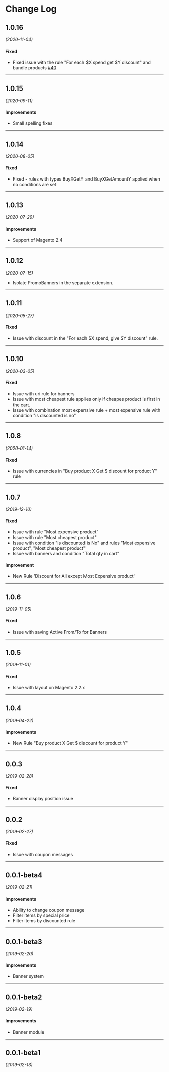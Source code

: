 # Change Log
## 1.0.16
*(2020-11-04)*

#### Fixed
* Fixed issue with the rule "For each $X spend get $Y discount" and bundle products [#40]()


---



## 1.0.15
*(2020-09-11)*

#### Improvements
* Small spelling fixes

---

## 1.0.14
*(2020-08-05)*

#### Fixed
* Fixed - rules with types BuyXGetY and BuyXGetAmountY applied when no conditions are set

---


## 1.0.13
*(2020-07-29)*

#### Improvements
* Support of Magento 2.4

---


## 1.0.12
*(2020-07-15)*

* Isolate PromoBanners in the separate extension.

---


## 1.0.11
*(2020-05-27)*

#### Fixed
* Issue with discount in the "For each $X spend, give $Y discount" rule.

---


## 1.0.10
*(2020-03-05)*

#### Fixed
* Issue with uri rule for banners
* Issue with most cheapest rule applies only if cheapes product is first in the cart.
* Issue with combination most expensive rule + most expensive rule with condition "is discounted is no"

---


## 1.0.8
*(2020-01-14)*

#### Fixed
* Issue with currencies in "Buy product X Get $ discount for product Y" rule

---


## 1.0.7
*(2019-12-10)*

#### Fixed
* Issue with rule "Most expensive product" 
* Issue with rule "Most cheapest product"
* Issue with condition "Is discounted is No" and rules "Most expensive product", "Most cheapest product"
* Issue with banners and condition "Total qty in cart"

#### Improvement
* New Rule 'Discount for All except Most Expensive product'

---


## 1.0.6
*(2019-11-05)*

#### Fixed
* Issue with saving Active From/To for Banners

---


## 1.0.5
*(2019-11-01)*

#### Fixed
* Issue with layout on Magento 2.2.x

---


## 1.0.4
*(2019-04-22)*

#### Improvements
* New Rule "Buy product X Get $ discount for product Y"

---


## 0.0.3
*(2019-02-28)*

#### Fixed
* Banner display position issue

---


## 0.0.2
*(2019-02-27)*

#### Fixed
* Issue with coupon messages

---


## 0.0.1-beta4
*(2019-02-21)*

#### Improvements
* Ability to change coupon message 
* Filter items by special price
* Filter items by discounted rule

---


## 0.0.1-beta3
*(2019-02-20)*

#### Improvements
* Banner system

---


## 0.0.1-beta2
*(2019-02-19)*

#### Improvements
* Banner module

---


## 0.0.1-beta1
*(2019-02-13)*
